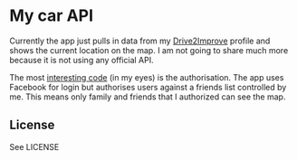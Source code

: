 # My car API

Currently the app just pulls in data from my [Drive2Improve](https://drivetoimprove.co.uk/) profile and shows the current location on the map. I am not going to share much more because it is not using any official API.

The most [interesting code](https://github.com/cbetta/car/blob/master/app/models/user.rb) (in my eyes) is the authorisation. The app uses Facebook for login but authorises users against a friends list controlled by me. This means only family and friends that I authorized can see the map.

## License

See LICENSE